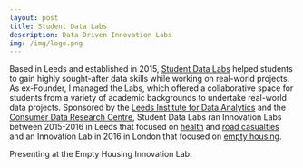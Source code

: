 ```yaml
---
layout: post
title: Student Data Labs
description: Data-Driven Innovation Labs
img: /img/logo.png
---
```


Based in Leeds and established in 2015, <a href="https://studentdatalabs.com/">Student Data Labs</a> helped students to gain highly sought-after data skills while working on real-world projects. As ex-Founder, I managed the Labs, which offered a collaborative space for students from a variety of academic backgrounds to undertake real-world data projects. Sponsored by the <a href="http://lida.leeds.ac.uk/">Leeds Institute for Data Analytics</a> and the <a href="https://www.cdrc.ac.uk/">Consumer Data Research Centre</a>, Student Data Labs ran Innovation Labs between 2015-2016 in Leeds that focused on <a href="https://github.com/StudentDataLabs/HealthInnovationLab">health</a> and <a href="https://github.com/StudentDataLabs/VisionZeroInnovationLab">road casualties</a> and an Innovation Lab in 2016 in London that focused on <a href="https://github.com/StudentDataLabs/EmptyHousingInnovationLab">empty housing</a>.


<div class="col">
	<img class="col" src="{{ site.baseurl }}/img/Photo - Empty Housing Innovation Lab.png" alt="" title=""/>
</div>

<div class="col three caption">
	Presenting at the Empty Housing Innovation Lab.
</div>
